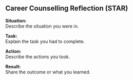 ## Career Counselling Reflection (STAR)

**Situation:**  
Describe the situation you were in.

**Task:**  
Explain the task you had to complete.

**Action:**  
Describe the actions you took.

**Result:**  
Share the outcome or what you learned.

